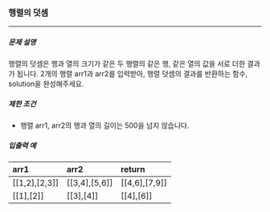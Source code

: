 ### 행렬의 덧셈

***

##### 문제 설명

행렬의 덧셈은 행과 열의 크기가 같은 두 행렬의 같은 행, 같은 열의 값을 서로 더한 결과가 됩니다. 2개의 행렬 arr1과 arr2를 입력받아, 행렬 덧셈의 결과를 반환하는 함수, solution을 완성해주세요.

##### 제한 조건

- 행렬 arr1, arr2의 행과 열의 길이는 500을 넘지 않습니다.

##### 입출력 예

| arr1 | arr2 | return | 
| :----- | :----- | :----- |
| [[1,2],[2,3]] | [[3,4],[5,6]] | [[4,6],[7,9]] |    
| [[1],[2]] | [[3],[4]] | [[4],[6]] |
